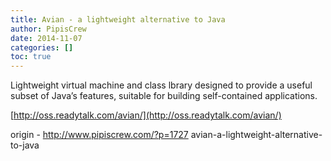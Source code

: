 ```yaml
---
title: Avian - a lightweight alternative to Java
author: PipisCrew
date: 2014-11-07
categories: []
toc: true
---
```


Lightweight virtual machine and class lbrary designed to provide a useful subset of Java’s features, suitable for building self-contained applications.

[http://oss.readytalk.com/avian/](http://oss.readytalk.com/avian/)

origin - http://www.pipiscrew.com/?p=1727 avian-a-lightweight-alternative-to-java